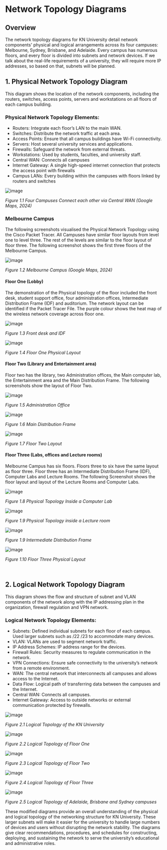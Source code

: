 # Network Topology Diagrams

## Overview
The network topology diagrams for KN University detail network components' physical and logical arrangements across its four campuses: Melbourne, Sydney, Brisbane, and Adelaide. Every campus has numerous floors, and every floor is divided into subnets and network devices. If we talk about the real-life requirements of a university, they will require more IP addresses, so based on that, subnets will be planned.
## 1. Physical Network Topology Diagram
This diagram shows the location of the network components, including the routers, switches, access points, servers and workstations on all floors of each campus building.
### Physical Network Topology Elements:
-	Routers: Integrate each floor’s LAN to the main WAN.
-	Switches: Distribute the network traffic at each area.
-	Access Points: Ensure that all campus buildings have Wi-Fi connectivity.
-	Servers: Host several university services and applications.
-	Firewalls: Safeguard the network from external threats.
-	Workstations: Used by students, faculties, and university staff.
-	Central WAN: Connects all campuses
-	Internet Gateway: A single high-speed internet connection that protects the access point with firewalls
-	Campus LANs: Every building within the campuses with floors linked by routers and switches

 ![image](https://github.com/user-attachments/assets/c7320e39-fcd4-499b-92b6-cebb14b22fcb)
 
 *Figure 1.1 Four Campuses Connect each other via Central WAN (Google Maps, 2024)*


### Melbourne Campus
The following screenshots visualised the Physical Network Topology using the Cisco Packet Tracer. All Campuses have similar floor layouts from level one to level three. The rest of the levels are similar to the floor layout of floor three. The following screenshot shows the first three floors of the Melbourne Campus.

 ![image](https://github.com/user-attachments/assets/f0e37bbe-10d1-4d84-9265-f75ea2e3ac53)
 
 *Figure 1.2 Melbourne Campus (Google Maps, 2024)*

#### Floor One (Lobby)

The demonstration of the Physical topology of the floor included the front desk, student support office, four administration offices, Intermediate Distribution Frame (IDF) and auditorium. The network layout can be identified if the Packet Tracer File. The purple colour shows the heat map of the wireless network coverage across floor one. 

 ![image](https://github.com/user-attachments/assets/6f701ff4-07a8-419a-b08f-37590786e5df)
 
 *Figure 1.3 Front desk and IDF*



![image](https://github.com/user-attachments/assets/168552fd-83ec-476e-a1fb-4dbbe867b3da)

*Figure 1.4 Floor One Physical Layout* 

#### Floor Two (Library and Entertainment area)

Floor two has the library, two Administration offices, the Main computer lab, the Entertainment area and the Main Distribution Frame. The following screenshots show the layout of Floor Two. 

 ![image](https://github.com/user-attachments/assets/41f6f1ae-2b76-4c1e-91b5-4fd9f2280e0d)
 
 *Figure 1.5 Administration Office*

 ![image](https://github.com/user-attachments/assets/573d6fd3-09a3-446d-82dd-657d115b8e84)
 
 *Figure 1.6 Main Distribution Frame*

 ![image](https://github.com/user-attachments/assets/7d6bdc61-8d68-482b-b7ca-5cbb4c5e493e)
 
 *Figure 1.7 Floor Two Layout*


#### Floor Three (Labs, offices and Lecture rooms)
Melbourne Campus has six floors. Floors three to six have the same layout as floor three. Floor three has an Intermediate Distribution Frame (IDF), Computer Labs and Lecture Rooms. The following Screenshot shows the floor layout and layout of the Lecture Rooms and Computer Labs. 

![image](https://github.com/user-attachments/assets/1c3a9b3e-bb3e-4ca2-8b12-326adac3f85b)
 
*Figure 1.8 Physical Topology Inside a Computer Lab*

![image](https://github.com/user-attachments/assets/8347dda6-0d7c-492a-bc4c-7848247fd252)

*Figure 1.9 Physical Topology inside a Lecture room*

![image](https://github.com/user-attachments/assets/d2664f8c-577d-4182-9f1d-cbce709001eb)
 
*Figure 1.9 Intermediate Distribution Frame*

![image](https://github.com/user-attachments/assets/b3963b3b-8bfb-496f-97d1-5683d42a8610)

*Figure 1.10 Floor Three Physical Layout*

 
## 2. Logical Network Topology Diagram
This diagram shows the flow and structure of subnet and VLAN components of the network along with the IP addressing plan in the organization, firewall regulation and VPN network.

### Logical Network Topology Elements:
-	Subnets: Defined individual subnets for each floor of each campus. Used larger subnets such as /22 /23 to accommodate many devices. 
-	VLAN: VLANs are used to segment network traffic. 
-	IP Address Schemes: IP address range for the devices.
-	Firewall Rules: Security measures to regulate communication in the network.
-	VPN Connections: Ensure safe connectivity to the university’s network from a remote environment.
-	WAN: The central network that interconnects all campuses and allows access to the Internet.
-	Data Flow: Logical path of transferring data between the campuses and the Internet.
-	Central WAN: Connects all campuses.
-	Internet Gateway: Access to outside networks or external communication protected by firewalls.

![image](https://github.com/user-attachments/assets/0ef1c3f9-840f-4d43-ab75-9bc679764fa7)

*Figure 2.1 Logical Topology of the KN University*

![image](https://github.com/user-attachments/assets/528894cf-f2da-4bca-ac2e-e7e1815f8d0d)
 
*Figure 2.2 Logical Topology of Floor One*

![image](https://github.com/user-attachments/assets/672c8fb5-f0f4-466c-9728-131ef7ea3ede)
 
*Figure 2.3 Logical Topology of Floor Two*

![image](https://github.com/user-attachments/assets/d3a585e9-3a06-4f7a-b3d7-c19d9ae6bd2b)
 
*Figure 2.4 Logical Topology of Floor Three*

![image](https://github.com/user-attachments/assets/80266170-8818-4549-b9dd-241b220fc191)
 
*Figure 2.5 Logical Topology of Adelaide, Brisbane and Sydney campuses*

These modified diagrams provide an overall understanding of the physical and logical topology of the networking structure for KN University. These larger subnets will make it easier for the university to handle large numbers of devices and users without disrupting the network stability. The diagrams give clear recommendations, procedures, and schedules for constructing, deploying, and sustaining the network to serve the university’s educational and administrative roles.

